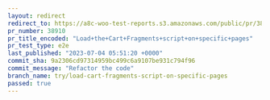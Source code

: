 ```yaml
---
layout: redirect
redirect_to: https://a8c-woo-test-reports.s3.amazonaws.com/public/pr/38910/e2e/index.html
pr_number: 38910
pr_title_encoded: "Load+the+Cart+Fragments+script+on+specific+pages"
pr_test_type: e2e
last_published: "2023-07-04 05:51:20 +0000"
commit_sha: 9a2306cd97314959bc499c6a9107be931c794f96
commit_message: "Refactor the code"
branch_name: try/load-cart-fragments-script-on-specific-pages
passed: true
---
```

